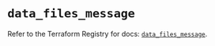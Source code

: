 # `data_files_message`

Refer to the Terraform Registry for docs: [`data_files_message`](https://registry.terraform.io/providers/files-com/files/0.1.365/docs/data-sources/message).

